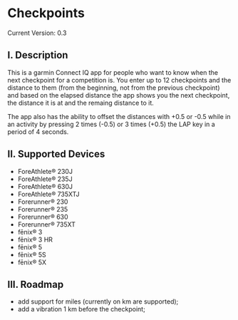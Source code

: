 Checkpoints
==============

Current Version: 0.3

I. Description 
---------------

This is a garmin Connect IQ app for people who want to know when the next 
checkpoint for a competition is. You enter up to 12 checkpoints and the 
distance to them (from the beginning, not from the previous checkpoint) and 
based on the elapsed distance the app shows you the next checkpoint, the 
distance it is at and the remaing distance to it. 
 
 The app also has the ability to offset the distances with +0.5 or -0.5 
  while in an activity by pressing 2 times (-0.5) or 3 times (+0.5) the 
  LAP key in a period of 4 seconds.
  
II. Supported Devices 
---------------------

- ForeAthlete® 230J
- ForeAthlete® 235J
- ForeAthlete® 630J
- ForeAthlete® 735XTJ
- Forerunner® 230
- Forerunner® 235
- Forerunner® 630
- Forerunner® 735XT
- fēnix® 3
- fēnix® 3 HR
- fēnix® 5
- fēnix® 5S
- fēnix® 5X

III. Roadmap 
---------------------

- add support for miles (currently on km are supported);
- add a vibration 1 km before the checkpoint;